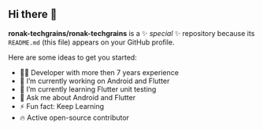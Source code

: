 ## Hi there 👋


**ronak-techgrains/ronak-techgrains** is a ✨ _special_ ✨ repository because its `README.md` (this file) appears on your GitHub profile.

Here are some ideas to get you started:

- 👨‍💻 Developer with more then 7 years experience
- 🔭 I’m currently working on Android and Flutter
- 🌱 I’m currently learning Flutter unit testing
- 💬 Ask me about Android and Flutter
- ⚡ Fun fact: Keep Learning
- 🔥 Active open-source contributor

